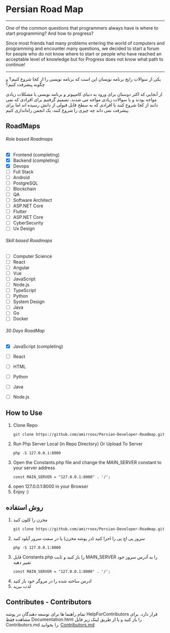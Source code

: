 # Persian Road Map
___
<p>
One of the common questions that programmers always have is where to start programming? And how to progress?
</p>
<p>
Since most friends had many problems entering the world of computers and programming and encounter many questions, we decided to start a forum for people who do not know where to start or people who have reached an acceptable level of knowledge but for Progress does not know what path to continue!
</p>

---

<p>
یکی از سوالات رایج برنامه نویسان این است که برنامه نویسی را از کجا شروع کنیم؟ و چگونه پیشرفت کنیم؟
</p>
<p>
از آنجایی که اکثر دوستان برای ورود به دنیای کامپیوتر و برنامه نویسی با مشکلات زیادی مواجه بودند و با سوالات زیادی مواجه می شدند، تصمیم گرفتیم برای افرادی که نمی دانند از کجا شروع کنند یا افرادی که به سطح قابل قبولی از دانش رسیده اند اما برای پیشرفت نمی داند چه چیزی را شروع کنند، یک انجمن راه‌اندازی کنیم.
</p>

## RoadMaps
###### Role based Roadmaps
- [x] Frontend (completing)
- [x] Backend (completing)
- [x] Devops
- [ ] Full Stack
- [ ] Android
- [ ] PostgreSQL
- [ ] Blockchain
- [ ] QA
- [ ] Software Architect
- [ ] ASP.NET Core
- [ ] Flutter
- [ ] ASP.NET Core
- [ ] CyberSecurity
- [ ] Ux Design

###### Skill based Roadmaps
- [ ] Computer Science
- [ ] React
- [ ] Angular
- [ ] Vue
- [ ] JavaScript
- [ ] Node.js
- [ ] TypeScript
- [ ] Python
- [ ] System Design
- [ ] Java
- [ ] Go
- [ ] Docker

###### 30 Days RoadMap
- [x] JavaScript (completing)
- [ ] React
- [ ] HTML
- [ ] Python
- [ ] Java
- [ ] Node.js


## How to Use
1. Clone Repo
   ```
   git clone https://github.com/amirroox/Persian-Developer-Roadmap.git
   ```
2. Run Php Server Local (in Repo Directory) Or Upload To Server
    ```
    php -S 127.0.0.1:8000
    ```
3. Open the Constants.php file and change the MAIN_SERVER constant to your server address
   ```
   const MAIN_SERVER = "127.0.0.1:8000" . '/';
   ```
4. open 127.0.0.1:8000 in your Browser
5. Enjoy :)

## روش استفاده
1. مخزن را کلون کنید
   ```
   git clone https://github.com/amirroox/Persian-Developer-Roadmap.git
   ```
2. سرور پی اچ پی را اجرا کنید (در پوشه مخزن) یا در سمت سرور آپلود کنید
    ```
    php -S 127.0.0.1:8000
    ```
3. فایل Constants.php را باز کنید و ثابت MAIN_SERVER را به آدرس سرور خود تغییر دهید
   ```
   const MAIN_SERVER = "127.0.0.1:8000" . '/';
   ```
4. ادرس ساخته شده را در مروگر خود باز کنید
5. لذت ببرید


## Contributes - Contributors
تمام راهنما ها برای توسعه دهندگان در پوشه HelpForContributors قرار دارد. 
برای مشاهده فقط Documentation.html را باز کنید و یا از طریق لینک زیر فایل Contributors.md را بخوانید.
[Contributors.md](HelpForContributors/Contributors.md "Contributors.md")
